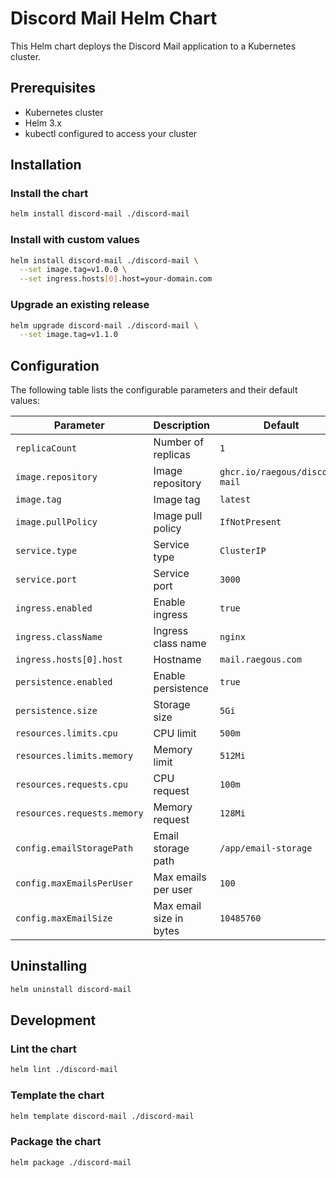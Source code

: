 # Discord Mail Helm Chart

This Helm chart deploys the Discord Mail application to a Kubernetes cluster.

## Prerequisites

- Kubernetes cluster
- Helm 3.x
- kubectl configured to access your cluster

## Installation

### Install the chart

```bash
helm install discord-mail ./discord-mail
```

### Install with custom values

```bash
helm install discord-mail ./discord-mail \
  --set image.tag=v1.0.0 \
  --set ingress.hosts[0].host=your-domain.com
```

### Upgrade an existing release

```bash
helm upgrade discord-mail ./discord-mail \
  --set image.tag=v1.1.0
```

## Configuration

The following table lists the configurable parameters and their default values:

| Parameter | Description | Default |
|-----------|-------------|---------|
| `replicaCount` | Number of replicas | `1` |
| `image.repository` | Image repository | `ghcr.io/raegous/discord-mail` |
| `image.tag` | Image tag | `latest` |
| `image.pullPolicy` | Image pull policy | `IfNotPresent` |
| `service.type` | Service type | `ClusterIP` |
| `service.port` | Service port | `3000` |
| `ingress.enabled` | Enable ingress | `true` |
| `ingress.className` | Ingress class name | `nginx` |
| `ingress.hosts[0].host` | Hostname | `mail.raegous.com` |
| `persistence.enabled` | Enable persistence | `true` |
| `persistence.size` | Storage size | `5Gi` |
| `resources.limits.cpu` | CPU limit | `500m` |
| `resources.limits.memory` | Memory limit | `512Mi` |
| `resources.requests.cpu` | CPU request | `100m` |
| `resources.requests.memory` | Memory request | `128Mi` |
| `config.emailStoragePath` | Email storage path | `/app/email-storage` |
| `config.maxEmailsPerUser` | Max emails per user | `100` |
| `config.maxEmailSize` | Max email size in bytes | `10485760` |

## Uninstalling

```bash
helm uninstall discord-mail
```

## Development

### Lint the chart

```bash
helm lint ./discord-mail
```

### Template the chart

```bash
helm template discord-mail ./discord-mail
```

### Package the chart

```bash
helm package ./discord-mail
``` 
